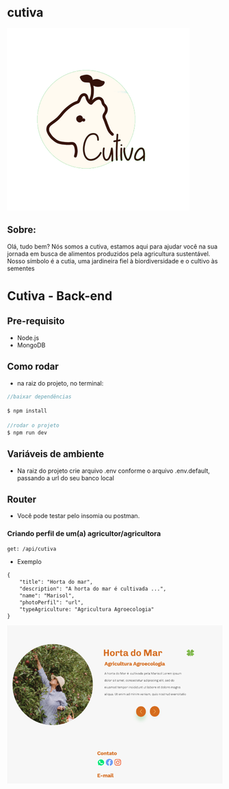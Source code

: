 # cutiva

![Logo](logoCutiva.png)
                         
## Sobre:
Olá, tudo bem? Nós somos a cutiva, estamos aqui para ajudar você na sua jornada em busca de alimentos produzidos pela agricultura sustentável. Nosso símbolo é a cutia, uma jardineira fiel à biordiversidade e o cultivo às sementes


# Cutiva - Back-end

## Pre-requisito
- Node.js
- MongoDB

## Como rodar
- na raiz do projeto, no terminal:

```javascript
//baixar dependências

$ npm install

//rodar o projeto
$ npm run dev

```
## Variáveis de ambiente
- Na raiz do projeto crie arquivo .env conforme o arquivo .env.default, passando a url do seu banco local
## Router
- Você pode testar pelo insomia ou postman.

### Criando perfil de um(a) agricultor/agricultora

```
get: /api/cutiva
```

- Exemplo

```
{
    "title": "Horta do mar",
    "description": "A horta do mar é cultivada ...",
    "name": "Marisol",
    "photoPerfil": "url",
    "typeAgriculture: "Agricultura Agroecologia"  
}
```

![get](img/getcreate.png)
